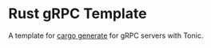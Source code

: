 # Rust gRPC Template

A template for [cargo generate](https://github.com/cargo-generate/cargo-generate) for gRPC servers with Tonic.
